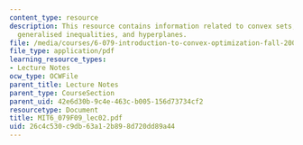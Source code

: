 ```yaml
---
content_type: resource
description: This resource contains information related to convex sets, convexity,
  generalised inequalities, and hyperplanes.
file: /media/courses/6-079-introduction-to-convex-optimization-fall-2009/26c4c530c9db63a12b898d720dd89a44_MIT6_079F09_lec02.pdf
file_type: application/pdf
learning_resource_types:
- Lecture Notes
ocw_type: OCWFile
parent_title: Lecture Notes
parent_type: CourseSection
parent_uid: 42e6d30b-9c4e-463c-b005-156d73734cf2
resourcetype: Document
title: MIT6_079F09_lec02.pdf
uid: 26c4c530-c9db-63a1-2b89-8d720dd89a44
---
```

